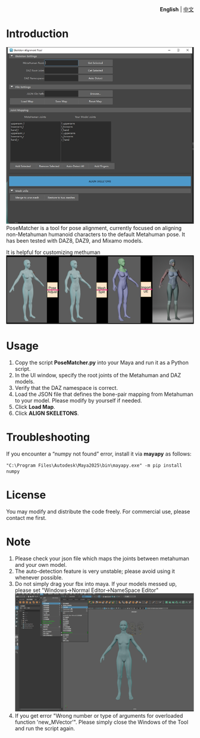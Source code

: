 <p align="right">
  <strong>English</strong> |
  <a href="README.zh-CN.md">中文</a>
</p>

# Introduction  
![PoseMatcher](Images/PoseMatcher_Preview.png)
PoseMatcher is a tool for pose alignment, currently focused on aligning non-Metahuman humanoid characters to the default Metahuman pose. It has been tested with DAZ8, DAZ9, and Mixamo models.

It is helpful for customizing methuman \
![Result](Images/PoseMatcher_Result.png)

# Usage  
1. Copy the script **PoseMatcher.py** into your Maya and run it as a Python script.  
2. In the UI window, specify the root joints of the Metahuman and DAZ models.  
3. Verify that the DAZ namespace is correct.  
4. Load the JSON file that defines the bone-pair mapping from Metahuman to your model.  Please modify by yourself if needed.
5. Click **Load Map**.  
6. Click **ALIGN SKELETONS**.

# Troubleshooting  
If you encounter a “numpy not found” error, install it via **mayapy** as follows:  
```
"C:\Program Files\Autodesk\Maya2025\bin\mayapy.exe" -m pip install numpy
```

# License  
You may modify and distribute the code freely. For commercial use, please contact me first.

# Note
1. Please check your json file which maps the joints between metahuman and your own model.
2. The auto-detection feature is very unstable; please avoid using it whenever possible.
3. Do not simply drag your fbx into maya. If your models messed up, please set "Windows->Normal Editor->NameSpace Editor" \
![ImportNote](Images/ImportWithPrefix.gif)
4. If you get error "Wrong number or type of arguments for overloaded function 'new_MVector'". Please simply close the Windows of the Tool and run the script again.